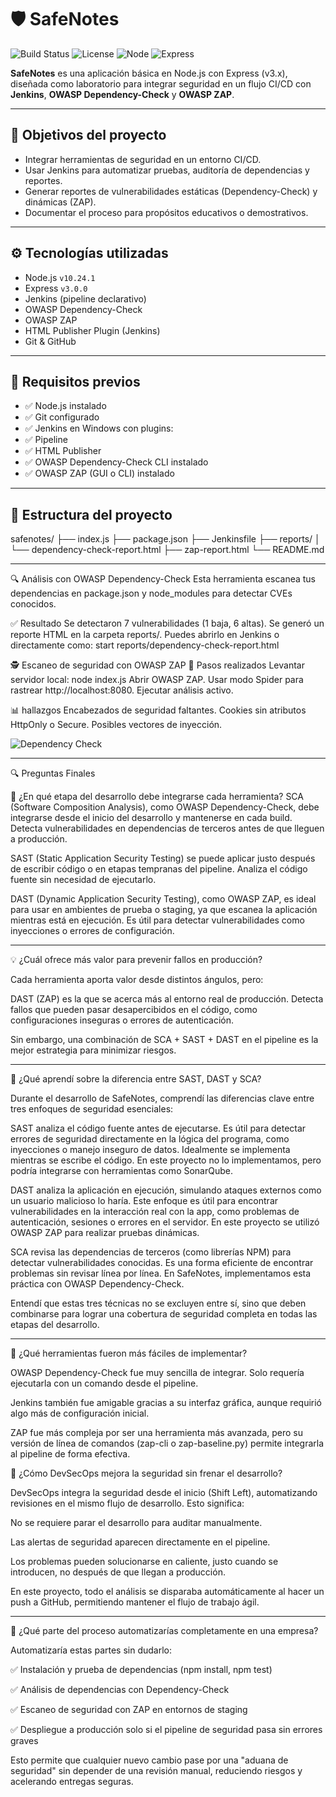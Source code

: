 # 🛡️ SafeNotes

![Build Status](https://img.shields.io/badge/build-passing-brightgreen)
![License](https://img.shields.io/badge/license-MIT-blue)
![Node](https://img.shields.io/badge/node-10.24.1-green)
![Express](https://img.shields.io/badge/express-v3.x-blue)

**SafeNotes** es una aplicación básica en Node.js con Express (v3.x), diseñada como laboratorio para integrar seguridad en un flujo CI/CD con **Jenkins**, **OWASP Dependency-Check** y **OWASP ZAP**.

---

## 📌 Objetivos del proyecto

- Integrar herramientas de seguridad en un entorno CI/CD.
- Usar Jenkins para automatizar pruebas, auditoría de dependencias y reportes.
- Generar reportes de vulnerabilidades estáticas (Dependency-Check) y dinámicas (ZAP).
- Documentar el proceso para propósitos educativos o demostrativos.

---

## ⚙️ Tecnologías utilizadas

- Node.js `v10.24.1`
- Express `v3.0.0`
- Jenkins (pipeline declarativo)
- OWASP Dependency-Check
- OWASP ZAP
- HTML Publisher Plugin (Jenkins)
- Git & GitHub

---

## 🧰 Requisitos previos

- ✅ Node.js instalado
- ✅ Git configurado
- ✅ Jenkins en Windows con plugins:
- ✅ Pipeline
- ✅ HTML Publisher
- ✅ OWASP Dependency-Check CLI instalado
- ✅ OWASP ZAP (GUI o CLI) instalado

---

## 📁 Estructura del proyecto
safenotes/
├── index.js
├── package.json
├── Jenkinsfile
├── reports/
│ └── dependency-check-report.html
├── zap-report.html
└── README.md


---

🔍 Análisis con OWASP Dependency-Check
Esta herramienta escanea tus dependencias en package.json y node_modules para detectar CVEs conocidos.

✅ Resultado
Se detectaron 7 vulnerabilidades (1 baja, 6 altas).
Se generó un reporte HTML en la carpeta reports/.
Puedes abrirlo en Jenkins o directamente como:
start reports/dependency-check-report.html


🕵️ Escaneo de seguridad con OWASP ZAP
🔄 Pasos realizados
Levantar servidor local:
node index.js
Abrir OWASP ZAP.
Usar modo Spider para rastrear http://localhost:8080.
Ejecutar análisis activo.

📊 hallazgos
Encabezados de seguridad faltantes.
Cookies sin atributos HttpOnly o Secure.
Posibles vectores de inyección.

![Dependency Check](imges/dependency-check.png)

---

🔍 Preguntas Finales

📌 ¿En qué etapa del desarrollo debe integrarse cada herramienta?
SCA (Software Composition Analysis), como OWASP Dependency-Check, debe integrarse desde el inicio del desarrollo y mantenerse en cada build. Detecta vulnerabilidades en dependencias de terceros antes de que lleguen a producción.

SAST (Static Application Security Testing) se puede aplicar justo después de escribir código o en etapas tempranas del pipeline. Analiza el código fuente sin necesidad de ejecutarlo.

DAST (Dynamic Application Security Testing), como OWASP ZAP, es ideal para usar en ambientes de prueba o staging, ya que escanea la aplicación mientras está en ejecución. Es útil para detectar vulnerabilidades como inyecciones o errores de configuración.

---

💡 ¿Cuál ofrece más valor para prevenir fallos en producción?

Cada herramienta aporta valor desde distintos ángulos, pero:

DAST (ZAP) es la que se acerca más al entorno real de producción. Detecta fallos que pueden pasar desapercibidos en el código, como configuraciones inseguras o errores de autenticación.

Sin embargo, una combinación de SCA + SAST + DAST en el pipeline es la mejor estrategia para minimizar riesgos.

---

🧠 ¿Qué aprendí sobre la diferencia entre SAST, DAST y SCA?

Durante el desarrollo de SafeNotes, comprendí las diferencias clave entre tres enfoques de seguridad esenciales:

SAST analiza el código fuente antes de ejecutarse. Es útil para detectar errores de seguridad directamente en la lógica del programa, como inyecciones o manejo inseguro de datos. Idealmente se implementa mientras se escribe el código. En este proyecto no lo implementamos, pero podría integrarse con herramientas como SonarQube.

DAST analiza la aplicación en ejecución, simulando ataques externos como un usuario malicioso lo haría. Este enfoque es útil para encontrar vulnerabilidades en la interacción real con la app, como problemas de autenticación, sesiones o errores en el servidor. En este proyecto se utilizó OWASP ZAP para realizar pruebas dinámicas.

SCA revisa las dependencias de terceros (como librerías NPM) para detectar vulnerabilidades conocidas. Es una forma eficiente de encontrar problemas sin revisar línea por línea. En SafeNotes, implementamos esta práctica con OWASP Dependency-Check.

Entendí que estas tres técnicas no se excluyen entre sí, sino que deben combinarse para lograr una cobertura de seguridad completa en todas las etapas del desarrollo.

---

🔧 ¿Qué herramientas fueron más fáciles de implementar?

OWASP Dependency-Check fue muy sencilla de integrar. Solo requería ejecutarla con un comando desde el pipeline.

Jenkins también fue amigable gracias a su interfaz gráfica, aunque requirió algo más de configuración inicial.

ZAP fue más compleja por ser una herramienta más avanzada, pero su versión de línea de comandos (zap-cli o zap-baseline.py) permite integrarla al pipeline de forma efectiva.

🔐 ¿Cómo DevSecOps mejora la seguridad sin frenar el desarrollo?

DevSecOps integra la seguridad desde el inicio (Shift Left), automatizando revisiones en el mismo flujo de desarrollo. Esto significa:

No se requiere parar el desarrollo para auditar manualmente.

Las alertas de seguridad aparecen directamente en el pipeline.

Los problemas pueden solucionarse en caliente, justo cuando se introducen, no después de que llegan a producción.

En este proyecto, todo el análisis se disparaba automáticamente al hacer un push a GitHub, permitiendo mantener el flujo de trabajo ágil.

---

🤖 ¿Qué parte del proceso automatizarías completamente en una empresa?

Automatizaría estas partes sin dudarlo:

✅ Instalación y prueba de dependencias (npm install, npm test)

✅ Análisis de dependencias con Dependency-Check

✅ Escaneo de seguridad con ZAP en entornos de staging

✅ Despliegue a producción solo si el pipeline de seguridad pasa sin errores graves

Esto permite que cualquier nuevo cambio pase por una "aduana de seguridad" sin depender de una revisión manual, reduciendo riesgos y acelerando entregas seguras.
